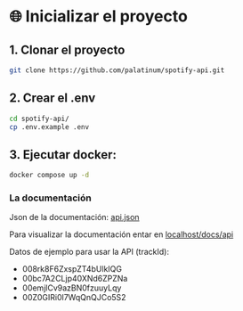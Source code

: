 # 🌐 Inicializar el proyecto

## 1. Clonar el proyecto
   ```bash
   git clone https://github.com/palatinum/spotify-api.git
   ```

## 2. Crear el .env
   ```bash
   cd spotify-api/
   cp .env.example .env
   ```

## 3. Ejecutar docker:
   ```bash
   docker compose up -d
   ```

### La documentación
Json de la documentación: [api.json](./api.json)

Para visualizar la documentación entar en  [localhost/docs/api](http://localhost/docs/api)

Datos de ejemplo para usar la API (trackId):

- 008rk8F6ZxspZT4bUlkIQG
- 00bc7A2CLjp40XNd6ZPZNa
- 00emjlCv9azBN0fzuuyLqy
- 00Z0GIRi0l7WqQnQJCo5S2
